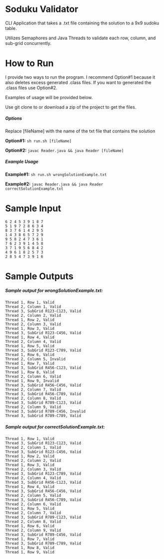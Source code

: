 # Soduku Validator
CLI Application that takes a .txt file containing the solution to a 9x9 sudoku table.

Utilizes Semaphores and Java Threads to validate each row, column, and sub-grid concurrently.

# How to Run

I provide two ways to run the program. I recommend Option#1 because it also deletes excess generated .class files. If you want to generated the .class files use Option#2.

Examples of usage will be provided below.

Use git clone to or download a zip of the project to get the files.


##### Options

Replace [fileName] with the name of the txt file that contains the solution

**Option#1:** ```sh run.sh [fileName]```

**Option#2:** ```javac Reader.java && java Reader [fileName]```

##### Example Usage

**Example#1:** ```sh run.sh wrongSolutionExample.txt```

**Example#2:** ```javac Reader.java && java Reader correctSolutionExample.txt```

# Sample Input

```
6 2 4 5 3 9 1 8 7
5 1 9 7 2 8 6 3 4
8 3 7 6 1 4 2 9 5
1 4 3 8 6 5 7 2 9
9 5 8 2 4 7 3 6 1
7 6 2 3 9 1 4 5 8
3 7 1 9 5 6 8 4 2
4 9 6 1 8 2 5 7 3
2 8 5 4 7 3 9 1 6
```

# Sample Outputs

##### Sample output for wrongSolutionExample.txt:

```
Thread 1, Row 1, Valid
Thread 2, Column 1, Valid
Thread 3, SubGrid R123-C123, Valid
Thread 2, Column 2, Valid
Thread 1, Row 2, Valid
Thread 2, Column 3, Valid
Thread 1, Row 3, Valid
Thread 3, SubGrid R123-C456, Valid
Thread 1, Row 4, Valid
Thread 2, Column 4, Valid
Thread 1, Row 5, Valid
Thread 3, SubGrid R123-C789, Valid
Thread 1, Row 6, Valid
Thread 2, Column 5, Invalid
Thread 1, Row 7, Valid
Thread 3, SubGrid R456-C123, Valid
Thread 1, Row 8, Valid
Thread 2, Column 6, Valid
Thread 1, Row 9, Invalid
Thread 3, SubGrid R456-C456, Valid
Thread 2, Column 7, Valid
Thread 3, SubGrid R456-C789, Valid
Thread 2, Column 8, Valid
Thread 3, SubGrid R789-C123, Valid
Thread 2, Column 9, Valid
Thread 3, SubGrid R789-C456, Invalid
Thread 3, SubGrid R789-C789, Valid
```

##### Sample output for correctSolutionExample.txt:

```
Thread 1, Row 1, Valid
Thread 3, SubGrid R123-C123, Valid
Thread 2, Column 1, Valid
Thread 3, SubGrid R123-C456, Valid
Thread 1, Row 2, Valid
Thread 2, Column 2, Valid
Thread 1, Row 3, Valid
Thread 2, Column 3, Valid
Thread 3, SubGrid R123-C789, Valid
Thread 2, Column 4, Valid
Thread 3, SubGrid R456-C123, Valid
Thread 1, Row 4, Valid
Thread 3, SubGrid R456-C456, Valid
Thread 2, Column 5, Valid
Thread 3, SubGrid R456-C789, Valid
Thread 2, Column 6, Valid
Thread 1, Row 5, Valid
Thread 2, Column 7, Valid
Thread 3, SubGrid R789-C123, Valid
Thread 2, Column 8, Valid
Thread 1, Row 6, Valid
Thread 2, Column 9, Valid
Thread 3, SubGrid R789-C456, Valid
Thread 1, Row 7, Valid
Thread 3, SubGrid R789-C789, Valid
Thread 1, Row 8, Valid
Thread 1, Row 9, Valid
```

